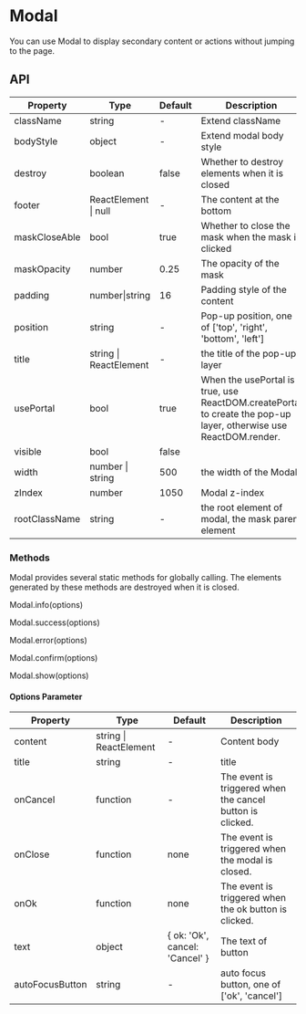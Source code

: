 # Modal
You can use Modal to display secondary content or actions without jumping to the page.

<example />

## API

| Property | Type | Default | Description | version | 
| --- | --- | --- | --- | --- | 
| className | string | - | Extend className | |
| bodyStyle | object | - | Extend modal body style | |
| destroy | boolean | false | Whether to destroy elements when it is closed | |
| footer | ReactElement \| null | - | The content at the bottom | |
| maskCloseAble | bool | true | Whether to close the mask when the mask is clicked | |
| maskOpacity | number | 0.25 | The opacity of the mask | |
| padding | number\|string | 16 | Padding style of the content | |
| position | string | - | Pop-up position, one of \['top', 'right', 'bottom', 'left'] | |
| title | string \| ReactElement | - | the title of the pop-up layer | |
| usePortal | bool | true | When the usePortal is true, use ReactDOM.createPortal to create the pop-up layer, otherwise use ReactDOM.render. | |
| visible | bool | false |  | |
| width | number \| string | 500 | the width of the Modal | |
| zIndex | number | 1050 | Modal z-index | |
| rootClassName | string | - | the root element of modal, the mask parent element | 1.4.2 |

### Methods

Modal provides several static methods for globally calling. The elements generated by these methods are destroyed when it is closed.

Modal.info(options)

Modal.success(options)

Modal.error(options)

Modal.confirm(options)

Modal.show(options)

#### Options Parameter

| Property | Type | Default | Description |
| --- | --- | --- | --- |
| content | string \| ReactElement | - | Content body |
| title | string | - | title |
| onCancel | function | - | The event is triggered when the cancel button is clicked. |
| onClose | function | none | The event is triggered when the modal is closed. |
| onOk | function | none | The event is triggered when the ok button is clicked. |
| text | object | { ok: 'Ok', cancel: 'Cancel' } | The text of button |
| autoFocusButton | string | - | auto focus button, one of \['ok', 'cancel'] |
